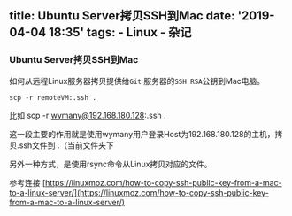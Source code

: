 title: Ubuntu Server拷贝SSH到Mac
date: '2019-04-04 18:35'
tags:
    - Linux
    - 杂记
---
### Ubuntu Server拷贝SSH到Mac
如何从远程Linux服务器拷贝提供给`Git` 服务器的`SSH RSA`公钥到Mac电脑。
<!-- more -->

```
scp -r remoteVM:.ssh .
```
比如 scp -r wymany@192.168.180.128:.ssh .

这一段主要的作用就是使用wymany用户登录Host为192.168.180.128的主机，拷贝.ssh文件到 .（当前文件夹下

另外一种方式，是使用rsync命令从Linux拷贝对应的文件。


参考连接
[https://linuxmoz.com/how-to-copy-ssh-public-key-from-a-mac-to-a-linux-server/](https://linuxmoz.com/how-to-copy-ssh-public-key-from-a-mac-to-a-linux-server/)
